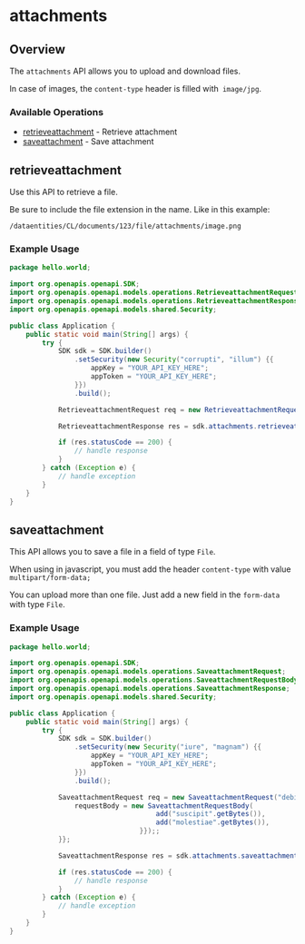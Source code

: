 # attachments

## Overview

The `attachments` API allows you to upload and download files. 

In case of images, the `content-type` header is filled with` image/jpg`.

### Available Operations

* [retrieveattachment](#retrieveattachment) - Retrieve attachment
* [saveattachment](#saveattachment) - Save attachment

## retrieveattachment

Use this API to retrieve a file.

Be sure to include the file extension in the name. Like in this example:
```
/dataentities/CL/documents/123/file/attachments/image.png
```

### Example Usage

```java
package hello.world;

import org.openapis.openapi.SDK;
import org.openapis.openapi.models.operations.RetrieveattachmentRequest;
import org.openapis.openapi.models.operations.RetrieveattachmentResponse;
import org.openapis.openapi.models.shared.Security;

public class Application {
    public static void main(String[] args) {
        try {
            SDK sdk = SDK.builder()
                .setSecurity(new Security("corrupti", "illum") {{
                    appKey = "YOUR_API_KEY_HERE";
                    appToken = "YOUR_API_KEY_HERE";
                }})
                .build();

            RetrieveattachmentRequest req = new RetrieveattachmentRequest("vel", "error", "deserunt", "suscipit");            

            RetrieveattachmentResponse res = sdk.attachments.retrieveattachment(req);

            if (res.statusCode == 200) {
                // handle response
            }
        } catch (Exception e) {
            // handle exception
        }
    }
}
```

## saveattachment

This API allows you to save a file in a field of type `File`.

When using in javascript, you must add the header `content-type` with value `multipart/form-data;`

You can upload more than one file. Just add a new field in the `form-data` with type `File`.

### Example Usage

```java
package hello.world;

import org.openapis.openapi.SDK;
import org.openapis.openapi.models.operations.SaveattachmentRequest;
import org.openapis.openapi.models.operations.SaveattachmentRequestBody;
import org.openapis.openapi.models.operations.SaveattachmentResponse;
import org.openapis.openapi.models.shared.Security;

public class Application {
    public static void main(String[] args) {
        try {
            SDK sdk = SDK.builder()
                .setSecurity(new Security("iure", "magnam") {{
                    appKey = "YOUR_API_KEY_HERE";
                    appToken = "YOUR_API_KEY_HERE";
                }})
                .build();

            SaveattachmentRequest req = new SaveattachmentRequest("debitis", "ipsa", "delectus") {{
                requestBody = new SaveattachmentRequestBody(                new byte[][]{{
                                    add("suscipit".getBytes()),
                                    add("molestiae".getBytes()),
                                }});;
            }};            

            SaveattachmentResponse res = sdk.attachments.saveattachment(req);

            if (res.statusCode == 200) {
                // handle response
            }
        } catch (Exception e) {
            // handle exception
        }
    }
}
```
